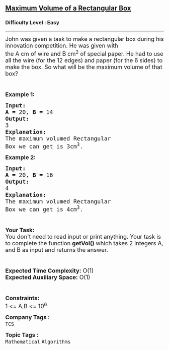 <h2><a href="https://practice.geeksforgeeks.org/problems/maximum-volume-of-a-rectangular-box1500/1?page=1&company[]=TCS&sortBy=submissions">Maximum Volume of a Rectangular Box</a></h2><h3>Difficulty Level : Easy</h3><hr><div class="problems_problem_content__Xm_eO"><p><span style="font-size:18px">John was given a task to make a rectangular box during his innovation competition. He was given with<br>
the A cm of wire and B cm<sup>2</sup>&nbsp;of special paper. He had to use all the wire (for the 12 edges) and paper (for the 6 sides) to make the box. So what will be the maximum volume of that box?</span></p>

<p>&nbsp;</p>

<p><span style="font-size:18px"><strong>Example 1:</strong></span></p>

<pre><span style="font-size:18px"><strong>Input:</strong></span>
<span style="font-size:18px"><strong>A = </strong>20, <strong>B = </strong>14</span>
<span style="font-size:18px"><strong>Output:</strong></span>
<span style="font-size:18px">3</span>
<span style="font-size:18px"><strong>Explanation:</strong></span>
<span style="font-size:18px">The maximum volumed Rectangular
Box we can get is 3cm<sup>3</sup>.</span></pre>

<p><span style="font-size:18px"><strong>Example 2:</strong></span></p>

<pre><span style="font-size:18px"><strong>Input:</strong></span>
<span style="font-size:18px"><strong>A = </strong>20, <strong>B = </strong>16</span>
<span style="font-size:18px"><strong>Output:</strong></span>
<span style="font-size:18px">4</span>
<span style="font-size:18px"><strong>Explanation:</strong></span>
<span style="font-size:18px">The maximum volumed Rectangular
Box we can get is 4cm<sup>3</sup>.</span></pre>

<p>&nbsp;</p>

<p><span style="font-size:18px"><strong>Your Task:</strong><br>
You don't need to read input or print anything. Your task is to complete the function <strong>getVol()</strong> which takes 2 Integers A, and B as input and returns the answer.</span></p>

<p>&nbsp;</p>

<p><span style="font-size:18px"><strong>Expected Time Complexity:</strong> O(1)<br>
<strong>Expected Auxiliary Space:</strong> O(1)</span></p>

<p>&nbsp;</p>

<p><span style="font-size:18px"><strong>Constraints:</strong></span><br>
<span style="font-size:18px">1 &lt;= A,B &lt;= 10<sup>6</sup></span></p>
</div><p><span style=font-size:18px><strong>Company Tags : </strong><br><code>TCS</code>&nbsp;<br><p><span style=font-size:18px><strong>Topic Tags : </strong><br><code>Mathematical</code>&nbsp;<code>Algorithms</code>&nbsp;
